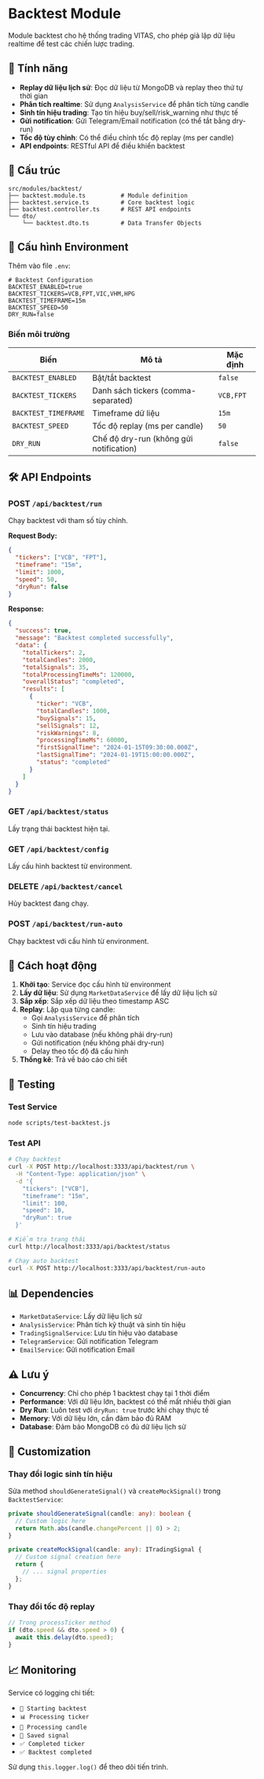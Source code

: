 # Backtest Module

Module backtest cho hệ thống trading VITAS, cho phép giả lập dữ liệu realtime để test các chiến lược trading.

## 🚀 Tính năng

- **Replay dữ liệu lịch sử**: Đọc dữ liệu từ MongoDB và replay theo thứ tự thời gian
- **Phân tích realtime**: Sử dụng `AnalysisService` để phân tích từng candle
- **Sinh tín hiệu trading**: Tạo tín hiệu buy/sell/risk_warning như thực tế
- **Gửi notification**: Gửi Telegram/Email notification (có thể tắt bằng dry-run)
- **Tốc độ tùy chỉnh**: Có thể điều chỉnh tốc độ replay (ms per candle)
- **API endpoints**: RESTful API để điều khiển backtest

## 📁 Cấu trúc

```
src/modules/backtest/
├── backtest.module.ts          # Module definition
├── backtest.service.ts         # Core backtest logic
├── backtest.controller.ts      # REST API endpoints
└── dto/
    └── backtest.dto.ts         # Data Transfer Objects
```

## 🔧 Cấu hình Environment

Thêm vào file `.env`:

```env
# Backtest Configuration
BACKTEST_ENABLED=true
BACKTEST_TICKERS=VCB,FPT,VIC,VHM,HPG
BACKTEST_TIMEFRAME=15m
BACKTEST_SPEED=50
DRY_RUN=false
```

### Biến môi trường

| Biến | Mô tả | Mặc định |
|------|-------|----------|
| `BACKTEST_ENABLED` | Bật/tắt backtest | `false` |
| `BACKTEST_TICKERS` | Danh sách tickers (comma-separated) | `VCB,FPT` |
| `BACKTEST_TIMEFRAME` | Timeframe dữ liệu | `15m` |
| `BACKTEST_SPEED` | Tốc độ replay (ms per candle) | `50` |
| `DRY_RUN` | Chế độ dry-run (không gửi notification) | `false` |

## 🛠️ API Endpoints

### POST `/api/backtest/run`

Chạy backtest với tham số tùy chỉnh.

**Request Body:**
```json
{
  "tickers": ["VCB", "FPT"],
  "timeframe": "15m",
  "limit": 1000,
  "speed": 50,
  "dryRun": false
}
```

**Response:**
```json
{
  "success": true,
  "message": "Backtest completed successfully",
  "data": {
    "totalTickers": 2,
    "totalCandles": 2000,
    "totalSignals": 35,
    "totalProcessingTimeMs": 120000,
    "overallStatus": "completed",
    "results": [
      {
        "ticker": "VCB",
        "totalCandles": 1000,
        "buySignals": 15,
        "sellSignals": 12,
        "riskWarnings": 8,
        "processingTimeMs": 60000,
        "firstSignalTime": "2024-01-15T09:30:00.000Z",
        "lastSignalTime": "2024-01-19T15:00:00.000Z",
        "status": "completed"
      }
    ]
  }
}
```

### GET `/api/backtest/status`

Lấy trạng thái backtest hiện tại.

### GET `/api/backtest/config`

Lấy cấu hình backtest từ environment.

### DELETE `/api/backtest/cancel`

Hủy backtest đang chạy.

### POST `/api/backtest/run-auto`

Chạy backtest với cấu hình từ environment.

## 🔄 Cách hoạt động

1. **Khởi tạo**: Service đọc cấu hình từ environment
2. **Lấy dữ liệu**: Sử dụng `MarketDataService` để lấy dữ liệu lịch sử
3. **Sắp xếp**: Sắp xếp dữ liệu theo timestamp ASC
4. **Replay**: Lặp qua từng candle:
   - Gọi `AnalysisService` để phân tích
   - Sinh tín hiệu trading
   - Lưu vào database (nếu không phải dry-run)
   - Gửi notification (nếu không phải dry-run)
   - Delay theo tốc độ đã cấu hình
5. **Thống kê**: Trả về báo cáo chi tiết

## 🧪 Testing

### Test Service
```bash
node scripts/test-backtest.js
```

### Test API
```bash
# Chạy backtest
curl -X POST http://localhost:3333/api/backtest/run \
  -H "Content-Type: application/json" \
  -d '{
    "tickers": ["VCB"],
    "timeframe": "15m",
    "limit": 100,
    "speed": 10,
    "dryRun": true
  }'

# Kiểm tra trạng thái
curl http://localhost:3333/api/backtest/status

# Chạy auto backtest
curl -X POST http://localhost:3333/api/backtest/run-auto
```

## 📊 Dependencies

- `MarketDataService`: Lấy dữ liệu lịch sử
- `AnalysisService`: Phân tích kỹ thuật và sinh tín hiệu
- `TradingSignalService`: Lưu tín hiệu vào database
- `TelegramService`: Gửi notification Telegram
- `EmailService`: Gửi notification Email

## ⚠️ Lưu ý

- **Concurrency**: Chỉ cho phép 1 backtest chạy tại 1 thời điểm
- **Performance**: Với dữ liệu lớn, backtest có thể mất nhiều thời gian
- **Dry Run**: Luôn test với `dryRun: true` trước khi chạy thực tế
- **Memory**: Với dữ liệu lớn, cần đảm bảo đủ RAM
- **Database**: Đảm bảo MongoDB có đủ dữ liệu lịch sử

## 🔧 Customization

### Thay đổi logic sinh tín hiệu

Sửa method `shouldGenerateSignal()` và `createMockSignal()` trong `BacktestService`:

```typescript
private shouldGenerateSignal(candle: any): boolean {
  // Custom logic here
  return Math.abs(candle.changePercent || 0) > 2;
}

private createMockSignal(candle: any): ITradingSignal {
  // Custom signal creation here
  return {
    // ... signal properties
  };
}
```

### Thay đổi tốc độ replay

```typescript
// Trong processTicker method
if (dto.speed && dto.speed > 0) {
  await this.delay(dto.speed);
}
```

## 📈 Monitoring

Service có logging chi tiết:
- `🚀 Starting backtest`
- `📊 Processing ticker`
- `🔄 Processing candle`
- `💾 Saved signal`
- `✅ Completed ticker`
- `✅ Backtest completed`

Sử dụng `this.logger.log()` để theo dõi tiến trình.
